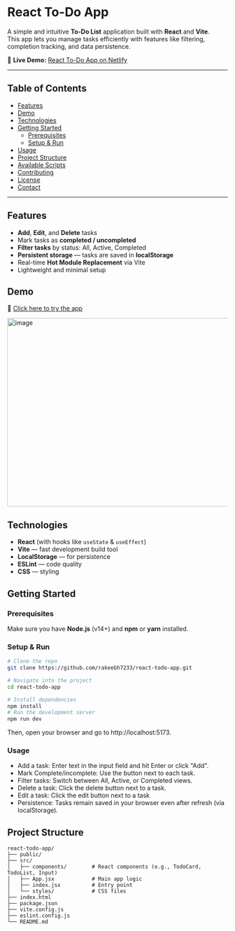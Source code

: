 # React To-Do App

A simple and intuitive **To-Do List** application built with **React** and **Vite**.  
This app lets you manage tasks efficiently with features like filtering, completion tracking, and data persistence.

🔗 **Live Demo:** [React To-Do App on Netlify](https://rakeeb-todo-app.netlify.app/)

---

## Table of Contents
- [Features](#features)
- [Demo](#demo)
- [Technologies](#technologies)
- [Getting Started](#getting-started)
  - [Prerequisites](#prerequisites)
  - [Setup & Run](#setup--run)
- [Usage](#usage)
- [Project Structure](#project-structure)
- [Available Scripts](#available-scripts)
- [Contributing](#contributing)
- [License](#license)
- [Contact](#contact)

---

## Features
- **Add**, **Edit**, and **Delete** tasks
- Mark tasks as **completed / uncompleted**
- **Filter tasks** by status: All, Active, Completed
- **Persistent storage** — tasks are saved in **localStorage**
- Real-time **Hot Module Replacement** via Vite
- Lightweight and minimal setup

## Demo
🔗 [Click here to try the app](https://rakeeb-todo-app.netlify.app/)

<img width="817" height="431" alt="image" src="https://github.com/user-attachments/assets/00ee202d-725c-48a3-a8f2-c6f5dfb3c577" />

## Technologies
- **React** (with hooks like `useState` & `useEffect`)  
- **Vite** — fast development build tool  
- **LocalStorage** — for persistence  
- **ESLint** — code quality  
- **CSS** — styling

## Getting Started

### Prerequisites
Make sure you have **Node.js** (v14+) and **npm** or **yarn** installed.

### Setup & Run
```bash
# Clone the repo
git clone https://github.com/rakeebh7233/react-todo-app.git

# Navigate into the project
cd react-todo-app

# Install dependencies
npm install
# Run the development server
npm run dev
```
Then, open your browser and go to http://localhost:5173.

### Usage
* Add a task: Enter text in the input field and hit Enter or click "Add".
* Mark Complete/incomplete: Use the button next to each task.
* Filter tasks: Switch between All, Active, or Completed views.
* Delete a task: Click the delete button next to a task.
* Edit a task: Click the edit button next to a task
* Persistence: Tasks remain saved in your browser even after refresh (via localStorage).

## Project Structure
```
react-todo-app/
├── public/
├── src/
│   ├── components/        # React components (e.g., TodoCard, TodoList, Input)
│   ├── App.jsx            # Main app logic
│   ├── index.jsx          # Entry point
│   └── styles/            # CSS files
├── index.html
├── package.json
├── vite.config.js
├── eslint.config.js
└── README.md
```
